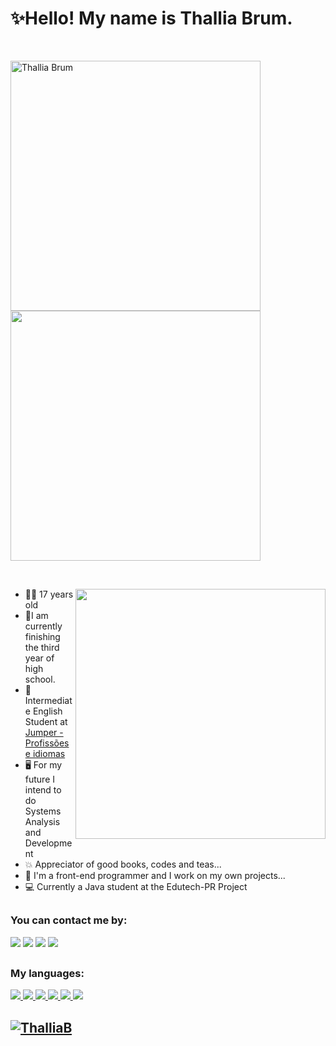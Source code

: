 # ✨Hello! My name is Thallia Brum.

<br>

<!-- <p>
  <img src="https://user-images.githubusercontent.com/79876271/124192717-1c54b980-da9c-11eb-9162-aaa3a819e000.png"
</p> -->
  
 <!-- linguagens -->

<div>
  <p>
    <img align="left" width="400px" src="https://github-readme-stats.vercel.app/api/top-langs/?username=ThalliaB&layout=compact&langs_count=16&theme=dracula" alt="Thallia    Brum" />
  </p>
  
  <p>
    <img width="400px" src="https://github-readme-stats.vercel.app/api?username=ThalliaB&show_icons=true&theme=dracula&include_all_commits=true&count_private=true">
  </p>
</div>

<br>
  <!-- Octocat -->
  <p>
    <img align="right" width="400px" src="https://user-images.githubusercontent.com/79876271/124362082-4ecff500-dc09-11eb-9f13-539e44ddc5be.png"
  </p> 
  
- 👩🏻 17 years old
- 🎉I am currently finishing the third year of high school.
- 📗 Intermediate English Student at <a href="https://jumpercursos.com.br/">Jumper - Profissões e idiomas</a>
- 🖥 For my future I intend to do Systems Analysis and Development
- 💥 Appreciator of good books, codes and teas...
- 💞️ I'm a front-end programmer and I work on my own projects...
- 💻 Currently a Java student at the Edutech-PR Project
<h2>
  
<!-- badges -->
 
  ### You can contact me by:

<div>
  <a href="mailto:thalliajb@gmail.com" target="_blank"><img src="https://img.shields.io/badge/Gmail-D14836?style=for-the-badge&logo=gmail&logoColor=white" target="_blank"/></a>
  <a href="https://www.facebook.com/thallia.brum" target="_blank"><img src="https://img.shields.io/badge/Facebook-1877F2?style=for-the-badge&logo=facebook&logoColor=white" target="_blank"/></a>
  <a href="https://www.instagram.com/thalliajulliana" target="_blank"><img src="https://img.shields.io/badge/Instagram-E4405F?style=for-the-badge&logo=instagram&logoColor=white" target="_blank"/></a>
  <a href="#" target="_blank"><img src="https://img.shields.io/badge/LinkedIn-0077B5?style=for-the-badge&logo=linkedin&logoColor=white" target="_blank"/></a>
</div>

<h2>

### My languages:

<div>
  <a href="#"><img src="https://img.shields.io/badge/HTML5-E34F26?style=for-the-badge&logo=html5&logoColor=white">  
  <a href="#"><img src="https://img.shields.io/badge/CSS3-1572B6?style=for-the-badge&logo=css3&logoColor=white">
  <a href="#"><img src="https://img.shields.io/badge/JavaScript-F7DF1E?style=for-the-badge&logo=javascript&logoColor=black">
  <a href="#"><img src="https://img.shields.io/badge/Bootstrap-563D7C?style=for-the-badge&logo=bootstrap&logoColor=white">
  <a href="#"><img src="https://img.shields.io/badge/React-20232A?style=for-the-badge&logo=react&logoColor=61DAFB">
  <a href="#"><img src="https://img.shields.io/badge/Java-ED8B00?style=for-the-badge&logo=java&logoColor=white">
</div>
    
<h2>
  
<div>
  <p align="left"> <img src="https://komarev.com/ghpvc/?username=ThalliaB" alt="ThalliaB" /> </p>
</div>
         


<!--   
<p>☆ Inspirada em <a href="https://github.com/rafaballerini">rafaballerini</a></p>

 -->


<!---
ThalliaB/ThalliaB is a ✨ special ✨ repository because its `README.md` (this file) appears on your GitHub profile.
You can click the Preview link to take a look at your changes.
--->
